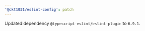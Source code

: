 ```yaml
---
'@ckt1031/eslint-config': patch
---
```


Updated dependency `@typescript-eslint/eslint-plugin` to `6.9.1`.
